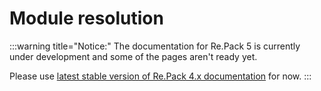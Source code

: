 # Module resolution

:::warning title="Notice:"
The documentation for Re.Pack 5 is currently under development and some of the pages aren't ready yet.

Please use [latest stable version of Re.Pack 4.x documentation](https://re-pack.dev/docs/getting-started) for now.
:::

